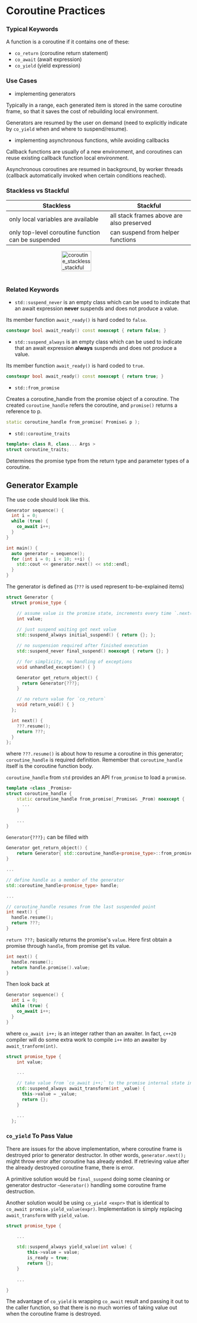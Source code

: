 # Coroutine Practices

### Typical Keywords

A function is a coroutine if it contains one of these:
* `co_return` (coroutine return statement)
* `co_await` (await expression)
* `co_yield` (yield expression)

### Use Cases

* implementing generators

Typically in a range, each generated item is stored in the same coroutine frame, so that it saves the cost of rebuilding local environment.

Generators are resumed by the user on demand (need to explicitly indicate by `co_yield` when and where to suspend/resume).

* implementing asynchronous functions, while avoiding callbacks

Callback functions are usually of a new environment, and coroutines can reuse existing callback function local environment.

Asynchronous coroutines are resumed in background, by worker threads (callback automatically invoked when certain conditions reached).

### Stackless vs Stackful

|Stackless|Stackful|
|-|-|
|only local variables are available|all stack frames above are also preserved|
|only top-level coroutine function can be suspended|can suspend from helper functions|

<div style="display: flex; justify-content: center;">
      <img src="imgs/coroutine_stackless_stackful.png" width="40%" height="40%" alt="coroutine_stackless_stackful" />
</div>
</br>

### Related Keywords 

* `std::suspend_never` is an empty class which can be used to indicate that an await expression **never** suspends and does not produce a value.

Its member function `await_ready()` is hard coded to `false`.
```cpp
constexpr bool await_ready() const noexcept { return false; }
```

* `std::suspend_always` is an empty class which can be used to indicate that an await expression **always** suspends and does not produce a value.


Its member function `await_ready()` is hard coded to `true`.
```cpp
constexpr bool await_ready() const noexcept { return true; }
```

* `std::from_promise` 

Creates a coroutine_handle from the promise object of a coroutine. 
The created `coroutine_handle` refers the coroutine, and `promise()` returns a reference to p.

```cpp
static coroutine_handle from_promise( Promise& p );
```

* `std::coroutine_traits`

```cpp
template< class R, class... Args >
struct coroutine_traits;
```

Determines the promise type from the return type and parameter types of a coroutine.

## Generator Example

The use code should look like  this.
```cpp
Generator sequence() {
  int i = 0;
  while (true) {
    co_await i++;
  }
}

int main() {
  auto generator = sequence();
  for (int i = 0; i < 10; ++i) {
    std::cout << generator.next() << std::endl;
  }
}
```

The generator is defined as (`???` is used represent to-be-explained items)
```cpp
struct Generator {
  struct promise_type {

    // assume value is the promise state, increments every time `.next()` is called
    int value;
    
    // just suspend waiting got next value
    std::suspend_always initial_suspend() { return {}; };

    // no suspension required after finished execution
    std::suspend_never final_suspend() noexcept { return {}; }

    // for simplicity, no handling of exceptions
    void unhandled_exception() { }

    Generator get_return_object() {
      return Generator{???};
    }

    // no return value for `co_return`
    void return_void() { }
  };

  int next() {
    ???.resume();
    return ???;
  }
};
```

where `???.resume()` is about how to resume a coroutine in this generator; `coroutine_handle` is required definition.
Remember that `coroutine_handle` itself is the coroutine function body.

`coroutine_handle` from `std` provides an API `from_promise` to load a `promise`.
```cpp
template <class _Promise>
struct coroutine_handle {
    static coroutine_handle from_promise(_Promise& _Prom) noexcept {
      ...
    }

    ...
}
```

`Generator{???};` can be filled with 
```cpp
Generator get_return_object() {
    return Generator{ std::coroutine_handle<promise_type>::from_promise(*this) };
}

...

// define handle as a member of the generator
std::coroutine_handle<promise_type> handle;

...

// coroutine_handle resumes from the last suspended point
int next() {
  handle.resume();
  return ???;
}
```

`return ???;` basically returns the promise's `value`. Here first obtain a promise through `handle`, from promise get its value.
```cpp
int next() {
  handle.resume();
  return handle.promise().value;
}
```

Then look back at 
```cpp
Generator sequence() {
  int i = 0;
  while (true) {
    co_await i++;
  }
}
```
where `co_await i++;` is an integer rather than an awaiter. In fact, `c++20` compiler will do some extra work to compile `i++` into an awaiter by `await_tranform(int)`.

```cpp
struct promise_type {
    int value;

    ...

    // take value from `co_await i++;` to the promise internal state int value
    std::suspend_always await_transform(int _value) {
      this->value = _value;
      return {};
    }

    ...
  };
```

### `co_yield` To Pass Value

There are issues for the above implementation, where coroutine frame is destroyed prior to generator destructor.
In other words, `generator.next();` might throw error after coroutine has already ended.
If retrieving value after the already destroyed coroutine frame, there is error.

A primitive solution would be `final_suspend` doing some cleaning or generator destructor `~Generator()` handling some coroutine frame destruction.

Another solution would be using `co_yield <expr>` that is identical to `co_await promise.yield_value(expr)`.
Implementation is simply replacing `await_transform` with `yield_value`.

```cpp
struct promise_type {

    ...

    std::suspend_always yield_value(int value) {
        this->value = value;
        is_ready = true;
        return {};
    }
    
    ...

}
```

The advantage of `co_yield` is wrapping `co_await` result and passing it out to the caller function, so that there is no much worries of taking value out when the coroutine frame is destroyed.